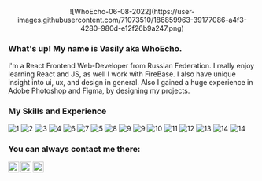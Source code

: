 <center>![WhoEcho-06-08-2022](https://user-images.githubusercontent.com/71073510/186859963-39177086-a4f3-4280-980d-e12f26b9a247.png)</center>



### What's up! My name is Vasily aka WhoEcho.
I'm a React Frontend Web-Developer from Russian Federation. I really enjoy learning React and JS, as well I work with FireBase. I also have unique insight into  ui, ux, and design in general. Also I gained a huge experience in Adobe Photoshop and Figma, by designing my projects.


### My Skills and Experience
![1](https://img.shields.io/badge/React-20232A?style=for-the-badge&logo=react&logoColor=61DAFB)
![2](https://img.shields.io/badge/JavaScript-323330?style=for-the-badge&logo=javascript&logoColor=F7DF1E)
![3](https://img.shields.io/badge/HTML5-E34F26?style=for-the-badge&logo=html5&logoColor=white)
![4](https://img.shields.io/badge/CSS3-1572B6?style=for-the-badge&logo=css3&logoColor=white)
![6](https://img.shields.io/badge/firebase-ffca28?style=for-the-badge&logo=firebase&logoColor=black)
![7](https://img.shields.io/badge/Adobe%20Photoshop-31A8FF?style=for-the-badge&logo=Adobe%20Photoshop&logoColor=black)
![5](https://img.shields.io/badge/Figma-F24E1E?style=for-the-badge&logo=figma&logoColor=white)
![8](https://img.shields.io/badge/GitHub%20Pages-222222?style=for-the-badge&logo=GitHub%20Pages&logoColor=white)
![9](https://img.shields.io/badge/GitHub-100000?style=for-the-badge&logo=github&logoColor=white)
![9](https://img.shields.io/badge/Miro-F7C922?style=for-the-badge&logo=Miro&logoColor=050036)
![10](https://img.shields.io/badge/blender-%23F5792A.svg?style=for-the-badge&logo=blender&logoColor=white)
![11](https://img.shields.io/badge/Canva-%2300C4CC.svg?&style=for-the-badge&logo=Canva&logoColor=white)
![12](https://img.shields.io/badge/Postman-FF6C37?style=for-the-badge&logo=Postman&logoColor=white)
![13](https://img.shields.io/badge/WebStorm-000000?style=for-the-badge&logo=WebStorm&logoColor=white)
![14](https://img.shields.io/badge/Visual_Studio-5C2D91?style=for-the-badge&logo=visual%20studio&logoColor=white)
![14](https://img.shields.io/badge/Ubuntu-E95420?style=for-the-badge&logo=ubuntu&logoColor=white)

### You can always contact me there:


<a href="https://t.me/whoecho">
  <img align="left" alt="Abhishek's Instagram" width="22px" src="https://user-images.githubusercontent.com/71073510/183251994-09f7dd9f-f93c-4345-b58b-1a3041a6a888.svg" />
</a>
<a href="https://discord.gg/XGEFkqhEC6">
  <img align="left" alt="Abhishek's Discord" width="22px" src="https://raw.githubusercontent.com/peterthehan/peterthehan/master/assets/discord.svg" />
</a>
<a href="https://vk.com/id738335183">
  <img align="left" alt="Abhishek Naidu | Twitter" width="22px" src="https://user-images.githubusercontent.com/71073510/183251801-6425d5e7-a672-4d04-ae95-7c032786b32b.svg" />

</a>











<!--
**vasilykhromykh/vasilykhromykh** is a ✨ _special_ ✨ repository because its `README.md` (this file) appears on your GitHub profile.

Here are some ideas to get you started:

- 🔭 I’m currently working on my Portfolio
- 🌱 I’m currently learning Typescript and React Fundamental Architecture
- 👯 I’m looking to collaborate on with experienced Senior React Developers


-->
